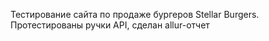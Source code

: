 Тестирование сайта по продаже бургеров Stellar Burgers. 
Протестированы ручки API, сделан allur-отчет

